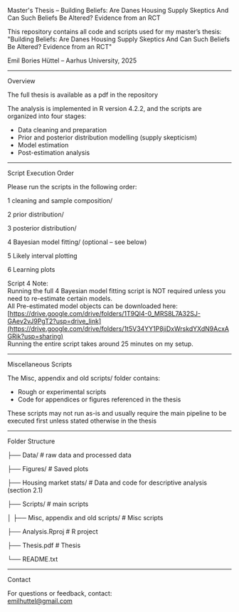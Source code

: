 Master's Thesis – Building Beliefs: Are Danes Housing Supply Skeptics And Can Such Beliefs Be Altered? Evidence from an RCT

This repository contains all code and scripts used for my master’s thesis:  
"Building Beliefs: Are Danes Housing Supply Skeptics And Can Such Beliefs Be Altered? Evidence from an RCT"

Emil Bories Hüttel – Aarhus University, 2025

-------------------------------------------------------------------------------

Overview

The full thesis is available as a pdf in the repository 

The analysis is implemented in R version 4.2.2, and the scripts are organized into four stages:  
- Data cleaning and preparation  
- Prior and posterior distribution modelling (supply skepticism)
- Model estimation  
- Post-estimation analysis

-------------------------------------------------------------------------------

Script Execution Order

Please run the scripts in the following order:

1 cleaning and sample composition/  

2 prior distribution/  

3 posterior distribution/  

4 Bayesian model fitting/ (optional – see below)

5 Likely interval plotting 

6 Learning plots  

Script 4 Note:  
Running the full 4 Bayesian model fitting script is NOT required unless you need to re-estimate certain models.  
All Pre-estimated model objects can be downloaded here: [https://drive.google.com/drive/folders/1T9Ql4-0_MRS8L7A32SJ-GAev2vJ9PgT2?usp=drive_link](https://drive.google.com/drive/folders/1t5V34YY1P8jiDxWrskdYXdN9AcxAGRik?usp=sharing)   
Running the entire script takes around 25 minutes on my setup.

-------------------------------------------------------------------------------

Miscellaneous Scripts

The Misc, appendix and old scripts/ folder contains:

- Rough or experimental scripts  
- Code for appendices or figures referenced in the thesis  

These scripts may not run as-is and usually require the main pipeline to be executed first unless stated otherwise in the thesis 

-------------------------------------------------------------------------------

Folder Structure

├── Data/   # raw data and processed data 

├── Figures/   # Saved plots

├── Housing market stats/   # Data and code for descriptive analysis (section 2.1)

├── Scripts/   # main scripts

│   ├── Misc, appendix and old scripts/ # Misc scripts 

├── Analysis.Rproj   # R project

├── Thesis.pdf   # Thesis 

└── README.txt

-------------------------------------------------------------------------------

Contact

For questions or feedback, contact:  
emilhuttel@gmail.com
